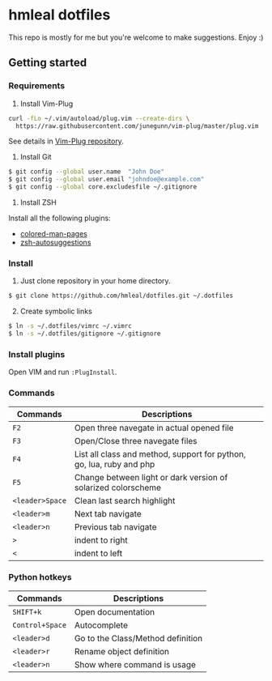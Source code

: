 hmleal dotfiles
===============

This repo is mostly for me but you're welcome to make suggestions. Enjoy :)

Getting started
---------------

### Requirements

1. Install Vim-Plug

  ```sh
  curl -fLo ~/.vim/autoload/plug.vim --create-dirs \
    https://raw.githubusercontent.com/junegunn/vim-plug/master/plug.vim
  ```

  See details in [Vim-Plug repository](https://github.com/junegunn/vim-plug).

1. Install Git

  ```sh
  $ git config --global user.name  "John Doe"
  $ git config --global user.email "johndoe@example.com"
  $ git config --global core.excludesfile ~/.gitignore
  ```

1. Install ZSH

  Install all the following plugins:
  
  * [colored-man-pages](https://github.com/ohmyzsh/ohmyzsh/tree/master/plugins/colored-man-pages)
  * [zsh-autosuggestions](https://github.com/zsh-users/zsh-autosuggestions)

### Install

1. Just clone repository in your home directory.

  ```sh
  $ git clone https://github.com/hmleal/dotfiles.git ~/.dotfiles
  ```

2. Create symbolic links

  ```sh
  $ ln -s ~/.dotfiles/vimrc ~/.vimrc
  $ ln -s ~/.dotfiles/gitignore ~/.gitignore
  ```

### Install plugins

Open VIM and run `:PlugInstall`.

### Commands

Commands | Descriptions
--- | ---
`F2` | Open three navegate in actual opened file
`F3` | Open/Close three navegate files
`F4` | List all class and method, support for python, go, lua, ruby and php
`F5` | Change between light or dark version of solarized colorscheme
`<leader>Space` | Clean last search highlight
`<leader>m` | Next tab navigate
`<leader>n` | Previous tab navigate
`>` | indent to right
`<` | indent to left

### Python hotkeys

Commands | Descriptions
--- | ---
`SHIFT+k` | Open documentation
`Control+Space` | Autocomplete
`<leader>d` | Go to the Class/Method definition
`<leader>r` | Rename object definition
`<leader>n` | Show where command is usage
